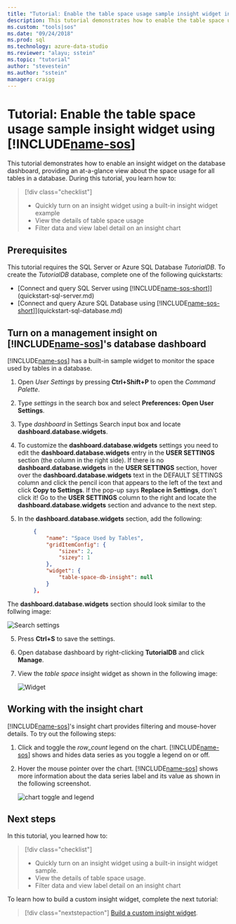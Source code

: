 ```yaml
---
title: "Tutorial: Enable the table space usage sample insight widget in Azure Data Studio | Microsoft Docs"
description: This tutorial demonstrates how to enable the table space usage sample insight widget on the Azure Data Studio database dashboard.
ms.custom: "tools|sos"
ms.date: "09/24/2018"
ms.prod: sql
ms.technology: azure-data-studio
ms.reviewer: "alayu; sstein"
ms.topic: "tutorial"
author: "stevestein"
ms.author: "sstein"
manager: craigg
---
```


# Tutorial: Enable the table space usage sample insight widget using [!INCLUDE[name-sos](../includes/name-sos-short.md)]

This tutorial demonstrates how to enable an insight widget on the database dashboard, providing an at-a-glance view about the space usage for all tables in a database. During this tutorial, you learn how to:

> [!div class="checklist"]
> * Quickly turn on an insight widget using a built-in insight widget example
> * View the details of table space usage
> * Filter data and view label detail on an insight chart

## Prerequisites

This tutorial requires the SQL Server or Azure SQL Database *TutorialDB*. To create the *TutorialDB* database, complete one of the following quickstarts:

- [Connect and query SQL Server using [!INCLUDE[name-sos-short](../includes/name-sos-short.md)]](quickstart-sql-server.md)
- [Connect and query Azure SQL Database using [!INCLUDE[name-sos-short](../includes/name-sos-short.md)]](quickstart-sql-database.md)


## Turn on a management insight on [!INCLUDE[name-sos](../includes/name-sos-short.md)]'s database dashboard
[!INCLUDE[name-sos](../includes/name-sos-short.md)] has a built-in sample widget to monitor the space used by tables in a database.

1. Open *User Settings* by pressing **Ctrl+Shift+P** to open the *Command Palette*.
2. Type *settings* in the search box and select **Preferences: Open User Settings**.
2. Type *dashboard* in Settings Search input box and locate **dashboard.database.widgets**.

3. To customize the **dashboard.database.widgets** settings you need to edit the **dashboard.database.widgets** entry in the **USER SETTINGS** section (the column in the right side). If there is no **dashboard.database.widgets** in the **USER SETTINGS** section, hover over the **dashboard.database.widgets** text in the DEFAULT SETTINGS column and click the pencil icon that appears to the left of the text and click **Copy to Settings**. If the pop-up says **Replace in Settings**, don't click it! Go to the **USER SETTINGS** column to the right and locate the **dashboard.database.widgets** section and advance to the next step.

4. In the **dashboard.database.widgets** section, add the following:

   ```json
        {
            "name": "Space Used by Tables",
            "gridItemConfig": {
                "sizex": 2,
                "sizey": 1
            },
            "widget": {
                "table-space-db-insight": null
            }
        },
    ```
The **dashboard.database.widgets** section should look similar to the follwing image:

   ![Search settings](./media/tutorial-table-space-sql-server/insight-table-space.png)

5. Press **Ctrl+S** to save the settings.

6. Open database dashboard by right-clicking **TutorialDB** and click **Manage**.

7. View the *table space* insight widget as shown in the following image: 

   ![Widget](./media/tutorial-table-space-sql-server/insight-table-space-result.png)


## Working with the insight chart

[!INCLUDE[name-sos](../includes/name-sos-short.md)]'s insight chart provides filtering and mouse-hover details. To try out the following steps:

1. Click and toggle the *row_count* legend on the chart. [!INCLUDE[name-sos](../includes/name-sos-short.md)] shows and hides data series as you toggle a legend on or off.
    
2. Hover the mouse pointer over the chart. [!INCLUDE[name-sos](../includes/name-sos-short.md)] shows more information about the data series label and its value as shown in the following screenshot.

   ![chart toggle and legend](./media/tutorial-table-space-sql-server/insight-table-space-toggle.png)


## Next steps
In this tutorial, you learned how to:
> [!div class="checklist"]
> * Quickly turn on an insight widget using a built-in insight widget sample.
> * View the details of table space usage.
> * Filter data and view label detail on an insight chart

To learn how to build a custom insight widget, complete the next tutorial:

> [!div class="nextstepaction"]
> [Build a custom insight widget](tutorial-build-custom-insight-sql-server.md).
